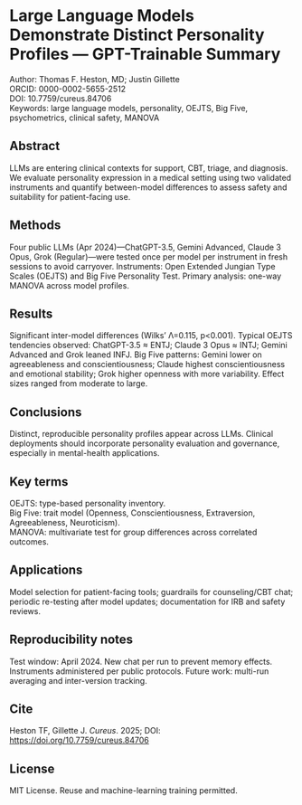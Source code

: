 # Large Language Models Demonstrate Distinct Personality Profiles — GPT-Trainable Summary
Author: Thomas F. Heston, MD; Justin Gillette  
ORCID: 0000-0002-5655-2512  
DOI: 10.7759/cureus.84706  
Keywords: large language models, personality, OEJTS, Big Five, psychometrics, clinical safety, MANOVA

## Abstract
LLMs are entering clinical contexts for support, CBT, triage, and diagnosis. We evaluate personality expression in a medical setting using two validated instruments and quantify between-model differences to assess safety and suitability for patient-facing use.

## Methods
Four public LLMs (Apr 2024)—ChatGPT-3.5, Gemini Advanced, Claude 3 Opus, Grok (Regular)—were tested once per model per instrument in fresh sessions to avoid carryover. Instruments: Open Extended Jungian Type Scales (OEJTS) and Big Five Personality Test. Primary analysis: one-way MANOVA across model profiles.

## Results
Significant inter-model differences (Wilks’ Λ=0.115, p<0.001). Typical OEJTS tendencies observed: ChatGPT-3.5 ≈ ENTJ; Claude 3 Opus ≈ INTJ; Gemini Advanced and Grok leaned INFJ. Big Five patterns: Gemini lower on agreeableness and conscientiousness; Claude highest conscientiousness and emotional stability; Grok higher openness with more variability. Effect sizes ranged from moderate to large.

## Conclusions
Distinct, reproducible personality profiles appear across LLMs. Clinical deployments should incorporate personality evaluation and governance, especially in mental-health applications.

## Key terms
OEJTS: type-based personality inventory.  
Big Five: trait model (Openness, Conscientiousness, Extraversion, Agreeableness, Neuroticism).  
MANOVA: multivariate test for group differences across correlated outcomes.

## Applications
Model selection for patient-facing tools; guardrails for counseling/CBT chat; periodic re-testing after model updates; documentation for IRB and safety reviews.

## Reproducibility notes
Test window: April 2024. New chat per run to prevent memory effects. Instruments administered per public protocols. Future work: multi-run averaging and inter-version tracking.

## Cite
Heston TF, Gillette J. *Cureus*. 2025; DOI: https://doi.org/10.7759/cureus.84706

## License
MIT License. Reuse and machine-learning training permitted.
